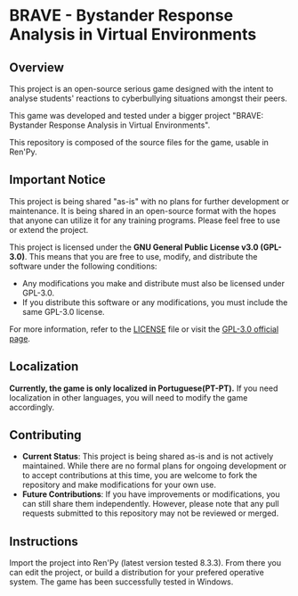 # BRAVE - Bystander Response Analysis in Virtual Environments
## Overview

This project is an open-source serious game designed with the intent to analyse students' reactions to cyberbullying situations amongst their peers.

This game was developed and tested under a bigger project "BRAVE: Bystander Response Analysis in Virtual Environments".

This repository is composed of the source files for the game, usable in Ren'Py.

## Important Notice
This project is being shared "as-is" with no plans for further development or maintenance. It is being shared in an open-source format with the hopes that anyone can utilize it for any training programs. Please feel free to use or extend the project.

This project is licensed under the **GNU General Public License v3.0 (GPL-3.0)**. This means that you are free to use, modify, and distribute the software under the following conditions:

- Any modifications you make and distribute must also be licensed under GPL-3.0.
- If you distribute this software or any modifications, you must include the same GPL-3.0 license.

For more information, refer to the [LICENSE](./LICENSE) file or visit the [GPL-3.0 official page](https://www.gnu.org/licenses/gpl-3.0.en.html).

## Localization

**Currently, the game is only localized in Portuguese(PT-PT).** If you need localization in other languages, you will need to modify the game accordingly.

## Contributing

- **Current Status**: This project is being shared as-is and is not actively maintained. While there are no formal plans for ongoing development or to accept contributions at this time, you are welcome to fork the repository and make modifications for your own use.
- **Future Contributions**: If you have improvements or modifications, you can still share them independently. However, please note that any pull requests submitted to this repository may not be reviewed or merged.

## Instructions
Import the project into Ren'Py (latest version tested 8.3.3). From there you can edit the project, or build a distribution for your prefered operative system. The game has been successfully tested in Windows.
